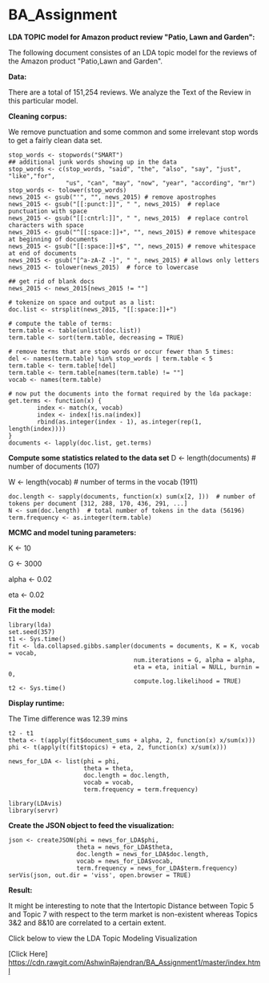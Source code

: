 # BA_Assignment
**LDA TOPIC model for Amazon product review "Patio, Lawn and Garden":**

The following document consistes of an LDA topic model for the reviews of the Amazon product "Patio,Lawn and Garden".

**Data:**

There are a total of 151,254 reviews. We analyze the Text of the Review in this particular model.

**Cleaning corpus:**

We remove punctuation and some common and some irrelevant stop words to get a fairly clean data set.

```
stop_words <- stopwords("SMART")
## additional junk words showing up in the data
stop_words <- c(stop_words, "said", "the", "also", "say", "just", "like","for",
                "us", "can", "may", "now", "year", "according", "mr")
stop_words <- tolower(stop_words)
news_2015 <- gsub("'", "", news_2015) # remove apostrophes
news_2015 <- gsub("[[:punct:]]", " ", news_2015)  # replace punctuation with space
news_2015 <- gsub("[[:cntrl:]]", " ", news_2015)  # replace control characters with space
news_2015 <- gsub("^[[:space:]]+", "", news_2015) # remove whitespace at beginning of documents
news_2015 <- gsub("[[:space:]]+$", "", news_2015) # remove whitespace at end of documents
news_2015 <- gsub("[^a-zA-Z -]", " ", news_2015) # allows only letters
news_2015 <- tolower(news_2015)  # force to lowercase

## get rid of blank docs
news_2015 <- news_2015[news_2015 != ""]

# tokenize on space and output as a list:
doc.list <- strsplit(news_2015, "[[:space:]]+")

# compute the table of terms:
term.table <- table(unlist(doc.list))
term.table <- sort(term.table, decreasing = TRUE)

# remove terms that are stop words or occur fewer than 5 times:
del <- names(term.table) %in% stop_words | term.table < 5
term.table <- term.table[!del]
term.table <- term.table[names(term.table) != ""]
vocab <- names(term.table)

# now put the documents into the format required by the lda package:
get.terms <- function(x) {
        index <- match(x, vocab)
        index <- index[!is.na(index)]
        rbind(as.integer(index - 1), as.integer(rep(1, length(index))))
}
documents <- lapply(doc.list, get.terms)
```
**Compute some statistics related to the data set**
D <- length(documents)  # number of documents (107)

W <- length(vocab)  # number of terms in the vocab (1911)

```
doc.length <- sapply(documents, function(x) sum(x[2, ]))  # number of tokens per document [312, 288, 170, 436, 291, ...]
N <- sum(doc.length)  # total number of tokens in the data (56196)
term.frequency <- as.integer(term.table)
```
**MCMC and model tuning parameters:**

K <- 10

G <- 3000

alpha <- 0.02

eta <- 0.02

**Fit the model:**
```
library(lda)
set.seed(357)
t1 <- Sys.time()
fit <- lda.collapsed.gibbs.sampler(documents = documents, K = K, vocab = vocab,
                                   num.iterations = G, alpha = alpha,
                                   eta = eta, initial = NULL, burnin = 0,
                                   compute.log.likelihood = TRUE)
t2 <- Sys.time()
```
**Display runtime:**

The Time difference was 12.39 mins

```
t2 - t1
theta <- t(apply(fit$document_sums + alpha, 2, function(x) x/sum(x)))
phi <- t(apply(t(fit$topics) + eta, 2, function(x) x/sum(x)))

news_for_LDA <- list(phi = phi,
                     theta = theta,
                     doc.length = doc.length,
                     vocab = vocab,
                     term.frequency = term.frequency)

library(LDAvis)
library(servr)
```

**Create the JSON object to feed the visualization:**
```
json <- createJSON(phi = news_for_LDA$phi,
                   theta = news_for_LDA$theta,
                   doc.length = news_for_LDA$doc.length,
                   vocab = news_for_LDA$vocab,
                   term.frequency = news_for_LDA$term.frequency)
serVis(json, out.dir = 'viss', open.browser = TRUE)
```

**Result:**

It might be interesting to note that the Intertopic Distance between Topic 5 and Topic 7 with respect to the term market is non-existent whereas Topics 3&2 and 8&10 are correlated to a certain extent. 

Click below to view the LDA Topic Modeling Visualization

[Click Here] https://cdn.rawgit.com/AshwinRajendran/BA_Assignment1/master/index.html


